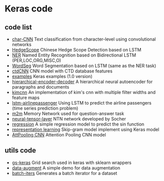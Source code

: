 # Keras code  
## code list  
* [char-CNN](./Char-cnn) Text classification from character-level using convolutional networks  
* [HedgeScope](./HedgeScope) Chinese Hedge Scope Detection based on LSTM  
* [NER](./NER) Named Entity Recognition based on Bidirectional LSTM (PER,LOC,ORG,MISC,O)
* [WordSeg](./WordSeg) Word Segmentation based on LSTM (same as the NER task)
* [ctdCNN](./ctdCNN) CNN model with CTD database features
* [examples](./examples) Keras examples (1.0 version)
* [hierarchical-encoder-decoder](./hierarchical-encoder-decoder) A hierarchical neural autoencoder for paragraphs and documents  
* [kimcnn](./kimcnn) An implementation of kim's cnn with multiple filter widths and feature maps  
* [lstm-airlinepassenger](./lstm-airlinepassenger) Using LSTM to predict the airline passengers (time series prediction problem)  
* [m2m](./m2m) Memory Network used for question-answer task  
* [neural-tensor-layer](./neural-tensor-layer) NTN network developed by Socher  
* [regression](./regression) A simple regression model to predict the sin function  
* [representation learning](./representation%20learning) Skip-gram model implement using Keras model
* [AttPooling CNN](./Attention-CNN) Attention Pooling CNN model
## utils code
* [gs-keras](./utils/gs-keras.py) Grid search used in keras with sklearn wrappers
* [data-augment](./utils/Minist-DataAugment.py) A simple demo for data augmentation
* [batch-iters](./utils/batchIters.py)  Generates a batch iterator for a dataset

